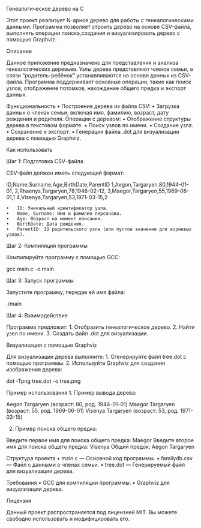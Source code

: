 Генеалогическое дерево на C

Этот проект реализует N-арное дерево для работы с генеалогическими данными. Программа позволяет строить дерево на основе CSV-файла, выполнять операции поиска,создания и визуализировать дерево с помощью Graphviz.

Описание

Данное приложение предназначено для представления и анализа генеалогических деревьев. Узлы дерева представляют членов семьи, а связи “родитель-ребёнок” устанавливаются на основе данных из CSV-файла. Программа поддерживает основные операции, такие как поиск узлов, отображение потомков, нахождение общего предка и экспорт данных.

Функциональность
	•	Построение дерева из файла CSV:
	•	Загрузка данных о членах семьи, включая имя, фамилию, возраст, дату рождения и родителя.
	Операции с деревом:
	•	Отображение структуры дерева в текстовом формате.
	•	Поиск узлов по имени.
  • Создание узла.
	•	Сохранение и экспорт:
	•	Генерация файла .dot для визуализации дерева с помощью Graphviz.

Как использовать

Шаг 1: Подготовка CSV-файла

CSV-файл должен иметь следующий формат:

ID,Name,Surname,Age,BirthDate,ParentID
1,Aegon,Targaryen,80,1944-01-01,
2,Rhaenys,Targaryen,78,1946-02-12,
3,Maegor,Targaryen,55,1969-06-01,1
4,Visenya,Targaryen,53,1971-03-15,2

	•	ID: Уникальный идентификатор узла.
	•	Name, Surname: Имя и фамилия персонажа.
	•	Age: Возраст на момент описания.
	•	BirthDate: Дата рождения.
	•	ParentID: ID родительского узла (или пустое значение для корневых узлов).

Шаг 2: Компиляция программы

Компилируйте программу с помощью GCC:

gcc main.c -o main

Шаг 3: Запуск программы

Запустите программу, передав ей имя файла:

./main

Шаг 4: Взаимодействие

Программа предложит:
	1.	Отобразить генеалогическое дерево.
	2.	Найти узел по имени.
	3.	Создать файл .dot для визуализации.

Визуализация с помощью Graphviz

Для визуализации дерева выполните:
	1.	Сгенерируйте файл tree.dot с помощью программы.
	2.	Используйте Graphviz для создания изображения дерева:

dot -Tpng tree.dot -o tree.png

Пример использования
	1.	Пример вывода дерева:

Aegon Targaryen (возраст: 80, род. 1944-01-01)
  Maegor Targaryen (возраст: 55, род. 1969-06-01)
  Visenya Targaryen (возраст: 53, род. 1971-03-15)

2.	Пример поиска общего предка:

Введите первое имя для поиска общего предка: Maegor
Введите второе имя для поиска общего предка: Visenya
Общий предок: Aegon Targaryen

Структура проекта
	•	main.c — Основной код программы.
	•	familydb.csv — Файл с данными о членах семьи.
	•	tree.dot — Генерируемый файл для визуализации дерева.

Требования
	•	GCC для компиляции программы.
	•	Graphviz для визуализации дерева.


Лицензия

Данный проект распространяется под лицензией MIT. Вы можете свободно использовать и модифицировать его.
